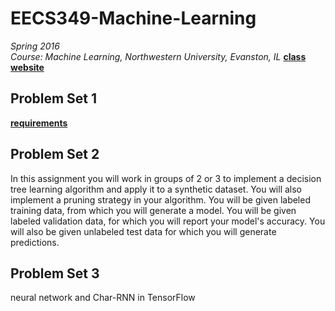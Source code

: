 # EECS349-Machine-Learning
_Spring 2016_ <br/>
_Course: Machine Learning, Northwestern University, Evanston, IL_
**[class website](http://www.cs.northwestern.edu/~ddowney/courses/349_Spring2016/)** <br/>

## Problem Set 1
**[requirements](http://www.cs.northwestern.edu/~ddowney/courses/349_Spring2016/pset1.html)** <br/>

## Problem Set 2
In this assignment you will work in groups of 2 or 3 to implement a decision tree learning algorithm and apply it to a synthetic dataset. You will also implement a pruning strategy in your algorithm. You will be given labeled training data, from which you will generate a model. You will be given labeled validation data, for which you will report your model's accuracy. You will also be given unlabeled test data for which you will generate predictions.

## Problem Set 3
neural network and Char-RNN in TensorFlow
